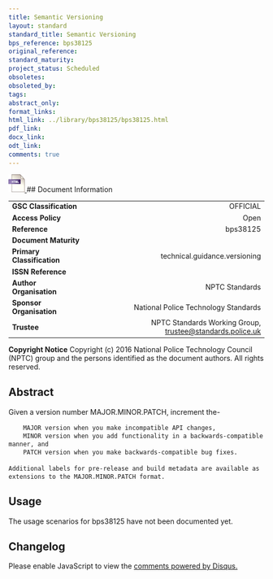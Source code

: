 ```yaml
---
title: Semantic Versioning
layout: standard
standard_title: Semantic Versioning
bps_reference: bps38125
original_reference: 
standard_maturity: 
project_status: Scheduled
obsoletes: 
obsoleted_by: 
tags: 
abstract_only:
format_links:
html_link: ../library/bps38125/bps38125.html
pdf_link: 
docx_link: 
odt_link: 
comments: true
---
```



<a target="_blank" href="../library/bps38125/bps38125.html">
    <img src="../images/html@0.5x.png" alt="html link" title="html link" style="max-height:35px;">
</a>
## Document Information

|||
| :------- | ------: |
| **GSC Classification**     | OFFICIAL |
| **Access Policy**          | Open |
| **Reference**              | bps38125  |
| **Document Maturity**      |  |
| **Primary Classification** | technical.guidance.versioning |
| **ISSN Reference**         |  |
| **Author Organisation**    |NPTC Standards|
| **Sponsor Organisation**   |National Police Technology Standards|
| **Trustee**                | NPTC Standards Working Group, <a href="mailto:trustee@standards.police.uk?subject=bps38125 Semantic Versioning">trustee@standards.police.uk |

**Copyright Notice**
Copyright (c) 2016 National Police Technology Council (NPTC) group and the persons identified as the document authors. All rights reserved.

## Abstract
Given a version number MAJOR.MINOR.PATCH, increment the-
    
        MAJOR version when you make incompatible API changes,
        MINOR version when you add functionality in a backwards-compatible manner, and
        PATCH version when you make backwards-compatible bug fixes.
    
    Additional labels for pre-release and build metadata are available as extensions to the MAJOR.MINOR.PATCH format.
        
## Usage
The usage scenarios for bps38125 have not been documented yet.

## Changelog

<div id="disqus_thread"></div>
<script>

/**
*  RECOMMENDED CONFIGURATION VARIABLES: EDIT AND UNCOMMENT THE SECTION BELOW TO INSERT DYNAMIC VALUES FROM YOUR PLATFORM OR CMS.
*  LEARN WHY DEFINING THESE VARIABLES IS IMPORTANT: https://disqus.com/admin/universalcode/#configuration-variables*/
/*
var disqus_config = function () {
this.page.url = PAGE_URL;  // Replace PAGE_URL with your page's canonical URL variable
this.page.identifier = PAGE_IDENTIFIER; // Replace PAGE_IDENTIFIER with your page's unique identifier variable
};
*/
(function() { // DON'T EDIT BELOW THIS LINE
var d = document, s = d.createElement('script');
s.src = 'https://nptcstandards.disqus.com/embed.js';
s.setAttribute('data-timestamp', +new Date());
(d.head || d.body).appendChild(s);
})();
</script>
<noscript>Please enable JavaScript to view the <a href="https://disqus.com/?ref_noscript">comments powered by Disqus.</a></noscript>

